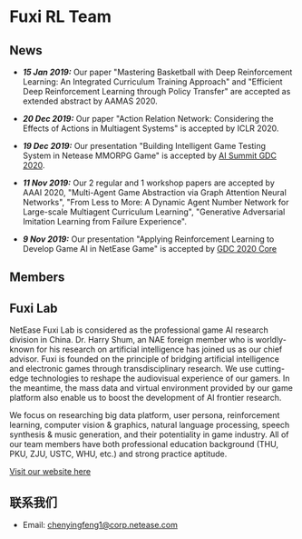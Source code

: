 # Fuxi RL Team
## News
+ ***15 Jan 2019:*** Our paper "Mastering Basketball with Deep Reinforcement Learning: An Integrated Curriculum Training Approach" and "Efficient Deep Reinforcement Learning through Policy Transfer" are accepted as extended abstract by AAMAS 2020.

+ ***20 Dec 2019:*** Our paper "Action Relation Network: Considering the Effects of Actions in Multiagent Systems" is accepted by ICLR 2020.

+ ***19 Dec 2019:*** Our presentation "Building Intelligent Game Testing System in Netease MMORPG Game" is accepted by [AI Summit GDC 2020](https://schedule.gdconf.com/session/machine-learning-summit-building-intelligent-game-testing-system-in-netease-mmorpg-game/870815).

+ ***11 Nov 2019:*** Our 2 regular and 1 workshop papers are accepted by AAAI 2020, "Multi-Agent Game Abstraction via Graph Attention Neural Networks", "From Less to More: A Dynamic Agent Number Network for Large-scale Multiagent Curriculum Learning", "Generative Adversarial Imitation Learning from Failure Experience".

+ ***9 Nov 2019:*** Our presentation "Applying Reinforcement Learning to Develop Game AI in NetEase Game" is accepted by [GDC 2020 Core](https://schedule.gdconf.com/session/applying-reinforcement-learning-to-develop-game-ai-in-netease-games/868770)

## Members


## Fuxi Lab

NetEase Fuxi Lab is considered as the professional game AI research division in China. Dr. Harry Shum, an NAE foreign member who is worldly-known for his research on artificial intelligence has joined us as our chief advisor. Fuxi is founded on the principle of bridging artificial intelligence and electronic games through transdisciplinary research. We use cutting-edge technologies to reshape the audiovisual experience of our gamers. In the meantime, the mass data and virtual environment provided by our game platform also enable us to boost the development of AI frontier research.

We focus on researching big data platform, user persona, reinforcement learning, computer vision & graphics, natural language processing, speech synthesis & music generation, and their potentiality in game industry. All of our team members have both professional education background (THU, PKU, ZJU, USTC, WHU, etc.) and strong practice aptitude.

[Visit our website here](https://fuxi.163.com/en/index.html)


## 联系我们

- Email: chenyingfeng1@corp.netease.com
